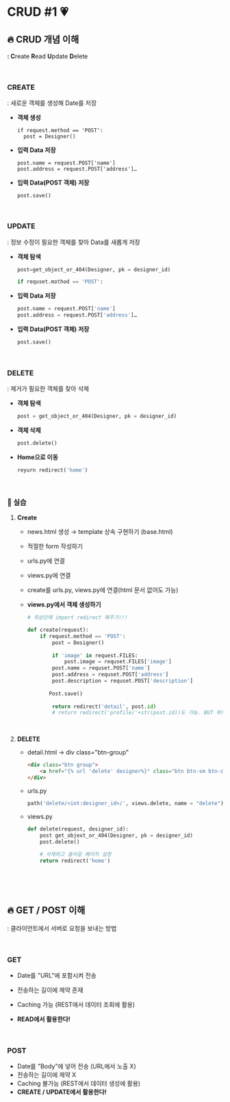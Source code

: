 # CRUD #1 :heartpulse:

## :fire: CRUD 개념 이해

**: C**reate **R**ead **U**pdate **D**elete

​        

### CREATE

: 새로운 객체를 생성해 Date를 저장

* **객체 생성**

  ``````
  if request.method == 'POST':
  	post = Designer()
  ``````

* **입력 Data 저장**

  ``````
  post.name = request.POST['name']
  post.address = request.POST['address']…
  ``````

* **입력 Data(POST 객체) 저장**

  ``````
  post.save()
  ``````

  ​     

### UPDATE

: 정보 수정이  필요한 객체를 찾아 Data를 새롭게 저장

* **객체 탐색**

  ``````python
  post=get_object_or_404(Designer, pk = designer_id)
  
  if requset.mothod == 'POST':
  ``````

* **입력 Data 저장**

  ``````python
  post.name = request.POST['name']
  post.address = request.POST['address']…
  ``````

* **입력 Data(POST 객체) 저장**

  ``````python
  post.save()
  ``````

  ​     

### DELETE

: 제거가 필요한 객체를 찾아 삭제

* **객체 탐색**

  ``````python
  post = get_object_or_404(Designer, pk = designer_id)
  ``````

* **객체 삭제**

  ``````python
  post.delete()
  ``````

* **Home으로 이동**

  ``````python
  reyurn redirect('home')
  ``````

  ​            

### :construction_worker: 실습

1. **Create**

   * news.html 생성 → template 상속 구현하기 (base.html)

   * 적절한 form 작성하기

   * urls.py에 연결

   * views.py에 연결

   * create를 urls.py, views.py에 연결(html 문서 없어도 가능)

   * **views.py에서 객체 생성하기**

     ``````python
     # 최상단에 import redirect 해주기!!!
     
     def create(request):
         if request.method == 'POST':
             post = Designer()
             
             if 'image' in request.FILES:
                 post.image = requset.FILES['image']
             post.name = requset.POST['name']
             post.address = requset.POST['address']
             post.description = requset.POST['description']
         
         	Post.save()
             
             return redirect('detail', post.id)
             # return redirect('profile/'+str(post.id))도 가능. BUT 위의 모양이 최신 표준
     ``````

     ​			

2. **DELETE**

   * detail.html → div class="btn-group"

     ``````html
     <div class="btn group">
         <a href="{% url 'delete' designer%}" class="btn btn-sm btn-outline-danger">정보 삭제</a>
     </div>
     ``````

   * urls.py

     ``````python
     path('delete/<int:designer_id>/', views.delete, name = "delete"),
     ``````

   * views.py

     ``````python
     def delete(request, designer_id):
         post get_objext_or_404(Designer, pk = designer_id)
         post.delete()
         
         # 삭제하고 돌아갈 페이지 설정 
         return redirect('home')
     ``````

     ​    

​           

## :fire: GET / POST 이해

: 클라이언트에서 서버로 요청을 보내는 방법

​     

### GET

* Date를 "URL"에 포함시켜 전송

* 전송하는 길이에 제약 존재

* Caching 가능
  (REST에서 데이터 조회에 활용)

* **READ에서 활용한다!**

  ​     

### POST

* Date를 "Body"에 넣어 전송 (URL에서 노출 X)
* 전송하는 길이에 제약 X
* Caching 불가능
  (REST에서 데이터 생성에 활용)
* **CREATE / UPDATE에서 활용한다!**